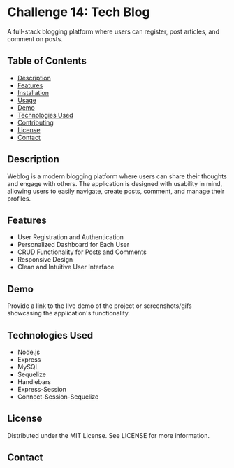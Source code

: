 # Challenge 14: Tech Blog

A full-stack blogging platform where users can register, post articles, and comment on posts.

## Table of Contents

- [Description](#description)
- [Features](#features)
- [Installation](#installation)
- [Usage](#usage)
- [Demo](#demo)
- [Technologies Used](#technologies-used)
- [Contributing](#contributing)
- [License](#license)
- [Contact](#contact)

## Description

Weblog is a modern blogging platform where users can share their thoughts and engage with others. The application is designed with usability in mind, allowing users to easily navigate, create posts, comment, and manage their profiles.

## Features

- User Registration and Authentication
- Personalized Dashboard for Each User
- CRUD Functionality for Posts and Comments
- Responsive Design
- Clean and Intuitive User Interface


## Demo

Provide a link to the live demo of the project or screenshots/gifs showcasing the application's functionality.

## Technologies Used

- Node.js
- Express
- MySQL
- Sequelize
- Handlebars
- Express-Session
- Connect-Session-Sequelize

## License

Distributed under the MIT License. See LICENSE for more information.

## Contact